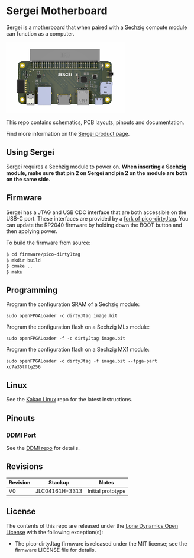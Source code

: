 # Sergei Motherboard

Sergei is a motherboard that when paired with a [Sechzig](https://github.com/machdyne/sechzig) compute module can function as a computer.

![Sergei](https://github.com/machdyne/sergei/blob/a9406f5da3839a59a756816429b2a4d7d1a4cc81/sergei.png)

This repo contains schematics, PCB layouts, pinouts and documentation.

Find more information on the [Sergei product page](https://machdyne.com/product/sergei-motherboard/).

## Using Sergei

Sergei requires a Sechzig module to power on. **When inserting a Sechzig module, make sure that pin 2 on Sergei and pin 2 on the module are both on the same side.**

## Firmware

Sergei has a JTAG and USB CDC interface that are both accessible on the USB-C port. These interfaces are provided by a [fork of pico-dirtyJtag](https://github.com/machdyne/sergei/tree/main/firmware). You can update the RP2040 firmware by holding down the BOOT button and then applying power.

To build the firmware from source:

```
$ cd firmware/pico-dirtyJtag
$ mkdir build
$ cmake ..
$ make
```

## Programming

Program the configuration SRAM of a Sechzig module:

```
sudo openFPGALoader -c dirtyJtag image.bit
```

Program the configuration flash on a Sechzig MLx module:

```
sudo openFPGALoader -f -c dirtyJtag image.bit
```

Program the configuration flash on a Sechzig MX1 module:

```
sudo openFPGALoader -c dirtyJtag -f image.bit --fpga-part xc7a35tftg256
```

## Linux

See the [Kakao Linux](https://github.com/machdyne/kakao) repo for the latest instructions.

## Pinouts

### DDMI Port

See the [DDMI repo](https://github.com/machdyne/ddmi) for details.

## Revisions

| Revision | Stackup | Notes |
| -------- | ------- | ----- |
| V0 | JLC04161H-3313 | Initial prototype |

## License

The contents of this repo are released under the [Lone Dynamics Open License](LICENSE.md) with the following exception(s):

  * The pico-dirtyJtag firmware is released under the MIT license; see the firmware LICENSE file for details.
